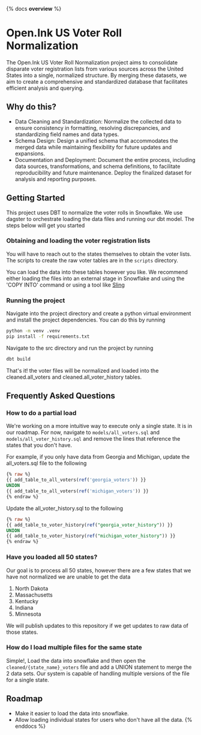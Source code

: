 {% docs __overview__ %}
# Open.Ink US Voter Roll Normalization

The Open.Ink US Voter Roll Normalization project aims to consolidate
disparate voter registration lists from various sources across
the United States into a single, normalized structure.
By merging these datasets, we aim to create a comprehensive and standardized
database that facilitates efficient analysis and querying.

## Why do this?

- Data Cleaning and Standardization: Normalize the collected data to ensure consistency in formatting, resolving
  discrepancies, and standardizing field names and data types.
- Schema Design: Design a unified schema that accommodates the merged data while maintaining flexibility for future
  updates and expansions.
- Documentation and Deployment: Document the entire process, including data sources, transformations, and schema
  definitions, to facilitate reproducibility and future maintenance. Deploy the finalized dataset for analysis and
  reporting purposes.

## Getting Started

This project uses DBT to normalize the voter rolls in Snowflake. We use dagster to orchestrate loading
the data files and running our dbt model. The steps below will get you started

### Obtaining and loading the voter registration lists

You will have to reach out to the states themselves to obtain the voter lists. The scripts to create the
raw voter tables are in the `scripts` directory.

You can load the data into these tables however you like. We recommend either loading the files
into an external stage in Snowflake and using the 'COPY INTO' command or using a tool
like [Sling](https://slingdata.io/)

### Running the project

Navigate into the project directory and create a python virtual environment and install the project dependencies.
You can do this by running

```bash
python -m venv .venv
pip install -f requirements.txt
```

Navigate to the src directory and run the project by running

```bash
dbt build
```

That's it! the voter files will be normalized and loaded into the cleaned.all_voters and cleaned.all_voter_history
tables.

## Frequently Asked Questions

### How to do a partial load

We're working on a more intuitive way to execute only a single state. It is in our roadmap. For now, navigate
to `models/all_voters.sql` and `models/all_voter_history.sql` and remove the lines that reference the states that you
don't have.

For example, if you only have data from Georgia and Michigan, update the all_voters.sql file to the following

```sql
{% raw %}
{{ add_table_to_all_voters(ref('georgia_voters')) }}
UNION
{{ add_table_to_all_voters(ref('michigan_voters')) }}
{% endraw %}
```

Update the all_voter_history.sql to the following

```sql
{% raw %}
{{ add_table_to_voter_history(ref("georgia_voter_history")) }}
UNION
{{ add_table_to_voter_history(ref("michigan_voter_history")) }}
{% endraw %}
```

### Have you loaded all 50 states?

Our goal is to process all 50 states, however there are a few states that we have not normalized
we are unable to get the data

1. North Dakota
2. Massachusetts
3. Kentucky
4. Indiana
5. Minnesota

We will publish updates to this repository if we get updates to raw data of those states.

### How do I load multiple files for the same state

Simple!, Load the data into snowflake and then open the `cleaned/{state_name}_voters` file and add a UNION statement to
merge the 2 data sets. Our system is capable of handling multiple versions of the file for a single state.

## Roadmap

- Make it easier to load the data into snowflake.
- Allow loading individual states for users who don't have all the data.
{% enddocs %}